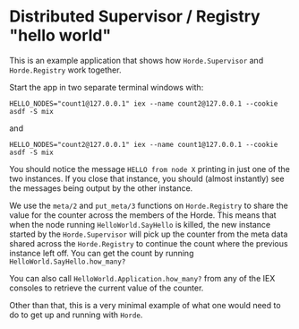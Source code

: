 # Distributed Supervisor / Registry "hello world"

This is an example application that shows how `Horde.Supervisor` and `Horde.Registry` work together.

Start the app in two separate terminal windows with:

`HELLO_NODES="count1@127.0.0.1" iex --name count2@127.0.0.1 --cookie asdf -S mix`

and

`HELLO_NODES="count2@127.0.0.1" iex --name count1@127.0.0.1 --cookie asdf -S mix`

You should notice the message `HELLO from node X` printing in just one of the two instances. If you close that instance, you should (almost instantly) see the messages being output by the other instance.

We use the `meta/2` and `put_meta/3` functions on `Horde.Registry` to share the value for the counter across the members of the Horde. This means that when the node running `HelloWorld.SayHello` is killed, the new instance started by the `Horde.Supervisor` will pick up the counter from the meta data shared across the `Horde.Registry` to continue the count where the previous instance left off. You can get the count by running `HelloWorld.SayHello.how_many?`

You can also call `HelloWorld.Application.how_many?` from any of the IEX consoles to retrieve the current value of the counter. 

Other than that, this is a very minimal example of what one would need to do to get up and running with `Horde`.
